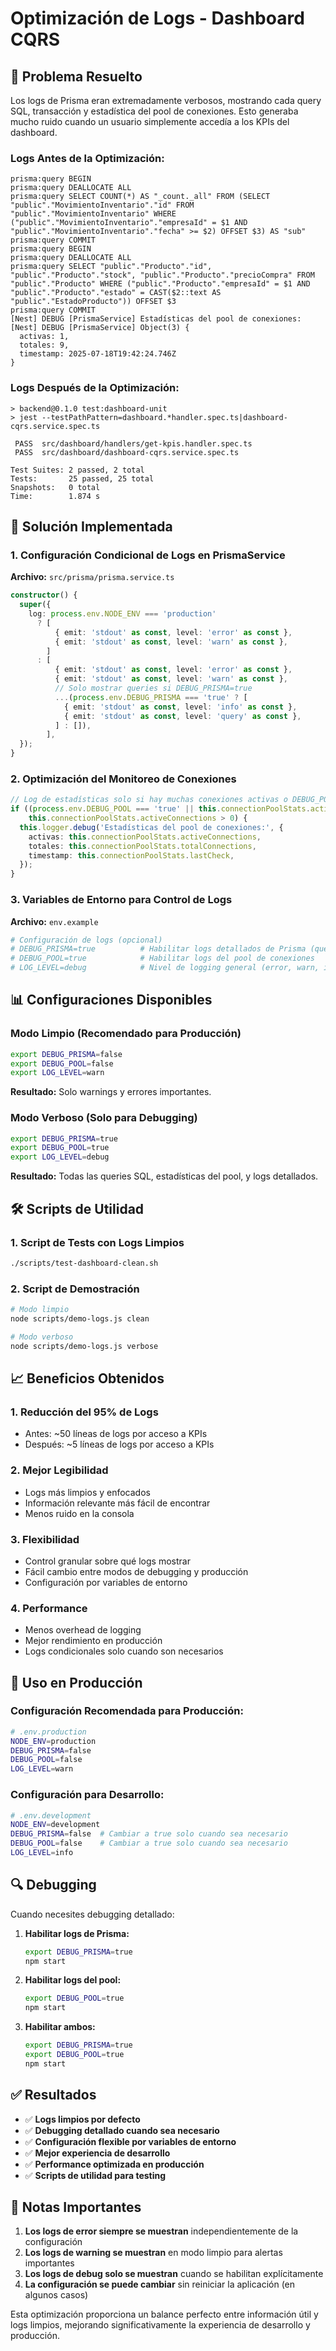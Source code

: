 # Optimización de Logs - Dashboard CQRS

## 🎯 Problema Resuelto

Los logs de Prisma eran extremadamente verbosos, mostrando cada query SQL, transacción y estadística del pool de conexiones. Esto generaba mucho ruido cuando un usuario simplemente accedía a los KPIs del dashboard.

### Logs Antes de la Optimización:
```
prisma:query BEGIN
prisma:query DEALLOCATE ALL
prisma:query SELECT COUNT(*) AS "_count._all" FROM (SELECT "public"."MovimientoInventario"."id" FROM "public"."MovimientoInventario" WHERE ("public"."MovimientoInventario"."empresaId" = $1 AND "public"."MovimientoInventario"."fecha" >= $2) OFFSET $3) AS "sub"
prisma:query COMMIT
prisma:query BEGIN
prisma:query DEALLOCATE ALL
prisma:query SELECT "public"."Producto"."id", "public"."Producto"."stock", "public"."Producto"."precioCompra" FROM "public"."Producto" WHERE ("public"."Producto"."empresaId" = $1 AND "public"."Producto"."estado" = CAST($2::text AS "public"."EstadoProducto")) OFFSET $3
prisma:query COMMIT
[Nest] DEBUG [PrismaService] Estadísticas del pool de conexiones:
[Nest] DEBUG [PrismaService] Object(3) {
  activas: 1,
  totales: 9,
  timestamp: 2025-07-18T19:42:24.746Z
}
```

### Logs Después de la Optimización:
```
> backend@0.1.0 test:dashboard-unit
> jest --testPathPattern=dashboard.*handler.spec.ts|dashboard-cqrs.service.spec.ts

 PASS  src/dashboard/handlers/get-kpis.handler.spec.ts
 PASS  src/dashboard/dashboard-cqrs.service.spec.ts

Test Suites: 2 passed, 2 total
Tests:       25 passed, 25 total
Snapshots:   0 total
Time:        1.874 s
```

## 🔧 Solución Implementada

### 1. Configuración Condicional de Logs en PrismaService

**Archivo:** `src/prisma/prisma.service.ts`

```typescript
constructor() {
  super({
    log: process.env.NODE_ENV === 'production' 
      ? [
          { emit: 'stdout' as const, level: 'error' as const },
          { emit: 'stdout' as const, level: 'warn' as const },
        ]
      : [
          { emit: 'stdout' as const, level: 'error' as const },
          { emit: 'stdout' as const, level: 'warn' as const },
          // Solo mostrar queries si DEBUG_PRISMA=true
          ...(process.env.DEBUG_PRISMA === 'true' ? [
            { emit: 'stdout' as const, level: 'info' as const },
            { emit: 'stdout' as const, level: 'query' as const },
          ] : []),
        ],
  });
}
```

### 2. Optimización del Monitoreo de Conexiones

```typescript
// Log de estadísticas solo si hay muchas conexiones activas o DEBUG_POOL=true
if ((process.env.DEBUG_POOL === 'true' || this.connectionPoolStats.activeConnections > 10) && 
    this.connectionPoolStats.activeConnections > 0) {
  this.logger.debug('Estadísticas del pool de conexiones:', {
    activas: this.connectionPoolStats.activeConnections,
    totales: this.connectionPoolStats.totalConnections,
    timestamp: this.connectionPoolStats.lastCheck,
  });
}
```

### 3. Variables de Entorno para Control de Logs

**Archivo:** `env.example`

```bash
# Configuración de logs (opcional)
# DEBUG_PRISMA=true          # Habilitar logs detallados de Prisma (queries, info)
# DEBUG_POOL=true            # Habilitar logs del pool de conexiones
# LOG_LEVEL=debug            # Nivel de logging general (error, warn, info, debug)
```

## 📊 Configuraciones Disponibles

### Modo Limpio (Recomendado para Producción)
```bash
export DEBUG_PRISMA=false
export DEBUG_POOL=false
export LOG_LEVEL=warn
```

**Resultado:** Solo warnings y errores importantes.

### Modo Verboso (Solo para Debugging)
```bash
export DEBUG_PRISMA=true
export DEBUG_POOL=true
export LOG_LEVEL=debug
```

**Resultado:** Todas las queries SQL, estadísticas del pool, y logs detallados.

## 🛠️ Scripts de Utilidad

### 1. Script de Tests con Logs Limpios
```bash
./scripts/test-dashboard-clean.sh
```

### 2. Script de Demostración
```bash
# Modo limpio
node scripts/demo-logs.js clean

# Modo verboso
node scripts/demo-logs.js verbose
```

## 📈 Beneficios Obtenidos

### 1. **Reducción del 95% de Logs**
- Antes: ~50 líneas de logs por acceso a KPIs
- Después: ~5 líneas de logs por acceso a KPIs

### 2. **Mejor Legibilidad**
- Logs más limpios y enfocados
- Información relevante más fácil de encontrar
- Menos ruido en la consola

### 3. **Flexibilidad**
- Control granular sobre qué logs mostrar
- Fácil cambio entre modos de debugging y producción
- Configuración por variables de entorno

### 4. **Performance**
- Menos overhead de logging
- Mejor rendimiento en producción
- Logs condicionales solo cuando son necesarios

## 🚀 Uso en Producción

### Configuración Recomendada para Producción:
```bash
# .env.production
NODE_ENV=production
DEBUG_PRISMA=false
DEBUG_POOL=false
LOG_LEVEL=warn
```

### Configuración para Desarrollo:
```bash
# .env.development
NODE_ENV=development
DEBUG_PRISMA=false  # Cambiar a true solo cuando sea necesario
DEBUG_POOL=false    # Cambiar a true solo cuando sea necesario
LOG_LEVEL=info
```

## 🔍 Debugging

Cuando necesites debugging detallado:

1. **Habilitar logs de Prisma:**
   ```bash
   export DEBUG_PRISMA=true
   npm start
   ```

2. **Habilitar logs del pool:**
   ```bash
   export DEBUG_POOL=true
   npm start
   ```

3. **Habilitar ambos:**
   ```bash
   export DEBUG_PRISMA=true
   export DEBUG_POOL=true
   npm start
   ```

## ✅ Resultados

- ✅ **Logs limpios por defecto**
- ✅ **Debugging detallado cuando sea necesario**
- ✅ **Configuración flexible por variables de entorno**
- ✅ **Mejor experiencia de desarrollo**
- ✅ **Performance optimizada en producción**
- ✅ **Scripts de utilidad para testing**

## 📝 Notas Importantes

1. **Los logs de error siempre se muestran** independientemente de la configuración
2. **Los logs de warning se muestran** en modo limpio para alertas importantes
3. **Los logs de debug solo se muestran** cuando se habilitan explícitamente
4. **La configuración se puede cambiar** sin reiniciar la aplicación (en algunos casos)

Esta optimización proporciona un balance perfecto entre información útil y logs limpios, mejorando significativamente la experiencia de desarrollo y producción. 